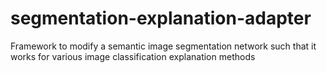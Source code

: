 # segmentation-explanation-adapter
Framework to modify a semantic image segmentation network such that it works for various image classification explanation methods
